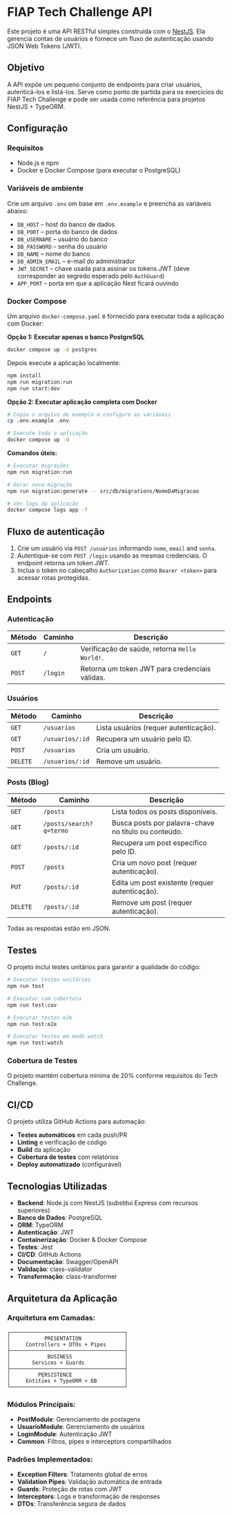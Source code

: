 # FIAP Tech Challenge API

Este projeto é uma API RESTful simples construída com o [NestJS](https://nestjs.com). Ela gerencia contas de usuários e fornece um fluxo de autenticação usando JSON Web Tokens (JWT).

## Objetivo

A API expõe um pequeno conjunto de endpoints para criar usuários, autenticá-los e listá-los. Serve como ponto de partida para os exercícios do FIAP Tech Challenge e pode ser usada como referência para projetos NestJS + TypeORM.

## Configuração

### Requisitos

- Node.js e npm
- Docker e Docker Compose (para executar o PostgreSQL)

### Variáveis de ambiente

Crie um arquivo `.env` om base em `.env.example` e preencha as variáveis abaixo:

- `DB_HOST` – host do banco de dados
- `DB_PORT` – porta do banco de dados
- `DB_USERNAME` – usuário do banco
- `DB_PASSWORD` – senha do usuário
- `DB_NAME` –  nome do banco
- `DB_ADMIN_EMAIL` – e-mail do administrador
- `JWT_SECRET` – chave usada para assinar os tokens JWT (deve corresponder ao segredo esperado pelo `AuthGuard`)
- `APP_PORT` – porta em que a aplicação Nest ficará ouvindo

### Docker Compose

Um arquivo `docker-compose.yaml` é fornecido para executar toda a aplicação com Docker:

**Opção 1: Executar apenas o banco PostgreSQL**
```bash
docker compose up -d postgres
```

Depois execute a aplicação localmente:
```bash
npm install
npm run migration:run
npm run start:dev
```

**Opção 2: Executar aplicação completa com Docker**
```bash
# Copie o arquivo de exemplo e configure as variáveis
cp .env.example .env

# Execute toda a aplicação
docker compose up -d
```

**Comandos úteis:**
```bash
# Executar migrações
npm run migration:run

# Gerar nova migração
npm run migration:generate -- src/db/migrations/NomeDaMigracao

# Ver logs da aplicação
docker compose logs app -f
```

## Fluxo de autenticação

1. Crie um usuário via `POST /usuarios` informando  `nome`, `email` and `senha`.
2. Autentique-se com `POST /login` usando as mesmas credenciais. O endpoint retorna um token JWT.
3. Inclua o token no cabeçalho `Authorization` como `Bearer <token>` para acessar rotas protegidas.

## Endpoints

### Autenticação
| Método | Caminho | Descrição |
| ------ | ---- | ----------- |
| `GET` | `/` | Verificação de saúde, retorna `Hello World!`. |
| `POST` | `/login` | Retorna um token JWT para credenciais válidas. |

### Usuários
| Método | Caminho | Descrição |
| ------ | ---- | ----------- |
| `GET` | `/usuarios` | Lista usuários (requer autenticação). |
| `GET` | `/usuarios/:id` | Recupera um usuário pelo ID. |
| `POST` | `/usuarios` | Cria um usuário. |
| `DELETE` | `/usuarios/:id` | Remove um usuário. |

### Posts (Blog)
| Método | Caminho | Descrição |
| ------ | ---- | ----------- |
| `GET` | `/posts` | Lista todos os posts disponíveis. |
| `GET` | `/posts/search?q=termo` | Busca posts por palavra-chave no título ou conteúdo. |
| `GET` | `/posts/:id` | Recupera um post específico pelo ID. |
| `POST` | `/posts` | Cria um novo post (requer autenticação). |
| `PUT` | `/posts/:id` | Edita um post existente (requer autenticação). |
| `DELETE` | `/posts/:id` | Remove um post (requer autenticação). |

Todas as respostas estão em JSON.

## Testes

O projeto inclui testes unitários para garantir a qualidade do código:

```bash
# Executar testes unitários
npm run test

# Executar com cobertura
npm run test:cov

# Executar testes e2e
npm run test:e2e

# Executar testes em modo watch
npm run test:watch
```

### Cobertura de Testes
O projeto mantém cobertura mínima de 20% conforme requisitos do Tech Challenge.

## CI/CD

O projeto utiliza GitHub Actions para automação:

- **Testes automáticos** em cada push/PR
- **Linting** e verificação de código
- **Build** da aplicação
- **Cobertura de testes** com relatórios
- **Deploy automatizado** (configurável)

## Tecnologias Utilizadas

- **Backend**: Node.js com NestJS (substitui Express com recursos superiores)
- **Banco de Dados**: PostgreSQL
- **ORM**: TypeORM
- **Autenticação**: JWT
- **Containerização**: Docker & Docker Compose
- **Testes**: Jest
- **CI/CD**: GitHub Actions
- **Documentação**: Swagger/OpenAPI
- **Validação**: class-validator
- **Transformação**: class-transformer

## Arquitetura da Aplicação

### Arquitetura em Camadas:
```
┌─────────────────────────────────────┐
│           PRESENTATION              │
│     Controllers + DTOs + Pipes      │
├─────────────────────────────────────┤
│            BUSINESS                 │
│       Services + Guards             │
├─────────────────────────────────────┤
│         PERSISTENCE                 │
│     Entities + TypeORM + DB         │
└─────────────────────────────────────┘
```

### Módulos Principais:
- **PostModule**: Gerenciamento de postagens
- **UsuarioModule**: Gerenciamento de usuários  
- **LoginModule**: Autenticação JWT
- **Common**: Filtros, pipes e interceptors compartilhados

### Padrões Implementados:
- **Exception Filters**: Tratamento global de erros
- **Validation Pipes**: Validação automática de entrada
- **Guards**: Proteção de rotas com JWT
- **Interceptors**: Logs e transformação de responses
- **DTOs**: Transferência segura de dados


